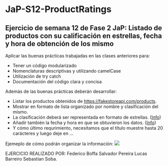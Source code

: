 # JaP-S12-ProductRatings

## Ejercicio de semana 12 de Fase 2 JaP: Listado de productos con su calificación en estrellas, fecha y hora de obtención de los mismo

Aplicar las buenas prácticas trabajadas en las clases anteriores para:

* Tener un código modularizado
* Nomenclaturas descriptivas y utilizando camelCase
* Utilización de try catch
* Documentación del código clara y concisa

Además de las buenas prácticas deberán desarrollar:

* Listar los productos obtenidos de https://fakestoreapi.com/products.
* Mostrar en formato de lista organizado por nombre y clasificación del mismo.
* La clasificación deberá ser representada en formato de estrellas. (<a href="https://www.w3schools.com/howto/howto_css_star_rating.asp">Info</a>)
* Añadir también la fecha y hora en que se obtuvieron los datos. (<a href="https://www.w3schools.com/js/js_dates.asp">Info</a>)
* Y cómo último requrimiento, necesitamos que el título muestre hasta 20 carácteres y luego deje en ...

Ejemeplo de cómo podrán organizar la información:
<img src='https://github.com/uscudum/JaP-S12-ProductRatings/blob/master/Resultado.PNG' />

EJERCICIO REALIZADO POR: Federico Boffa Salvador Pereira Lucas Barreiro Sebastian Soba.